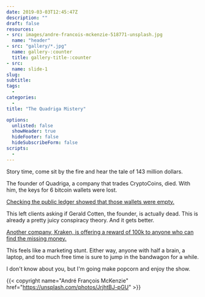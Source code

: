 ```yaml
---
date: 2019-03-03T12:45:47Z
description: ""
draft: false
resources: 
- src: images/andre-francois-mckenzie-518771-unsplash.jpg
  name: "header"
- src: "gallery/*.jpg"
  name: gallery-:counter
  title: gallery-title-:counter
- src:
  name: slide-1
slug:
subtitle: 
tags: 
  - 
categories: 
  - 
title: "The Quadriga Mistery"

options:
  unlisted: false
  showHeader: true
  hideFooter: false
  hideSubscribeForm: false
scripts:
  -
---
```


Story time, come sit by the fire and hear the tale of 143 million dollars.

The founder of Quadriga, a company that trades CryptoCoins, died. With him, the keys for 6 bitcoin wallets were lost.

[Checking the public ledger showed that those wallets were empty.](https://www.bloomberg.com/news/articles/2019-03-01/quadriga-has-6-cold-wallets-but-they-don-t-hold-any-crypto?fbclid=IwAR0-ntkZN6fr6_YRri5AvqLPQgan1BgnOzLdWfYPVg6Gr8_iE3KHBEpPU7c)

This left clients asking if Gerald Cotten, the founder, is actually dead. This is already a pretty juicy conspiracy theory. And it gets better.

[Another company, Kraken, is offering a reward of 100k to anyone who can find the missing money.](https://www.kraken.com/learn/podcast?kec=9SG3XLAR3msVQQ#episode3)

This feels like a marketing stunt. Either way, anyone with half a brain, a laptop, and too much free time is sure to jump in the bandwagon for a while.

I don't know about you, but I'm going make popcorn and enjoy the show.


{{< copyright name="André François McKenzie" href="https://unsplash.com/photos/JrjhtBJ-pGU" >}}